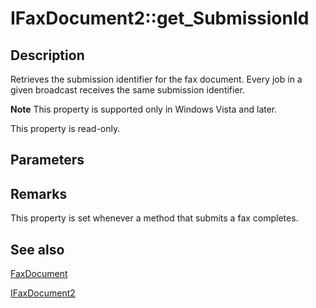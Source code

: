 # IFaxDocument2::get_SubmissionId

## Description

Retrieves the submission identifier for the fax document. Every job in a given broadcast receives the same submission identifier.

**Note** This property is supported only in Windows Vista and later.

This property is read-only.

## Parameters

## Remarks

This property is set whenever a method that submits a fax completes.

## See also

[FaxDocument](https://learn.microsoft.com/previous-versions/windows/desktop/fax/-mfax-faxdocument)

[IFaxDocument2](https://learn.microsoft.com/previous-versions/windows/desktop/api/faxcomex/nn-faxcomex-ifaxdocument2)